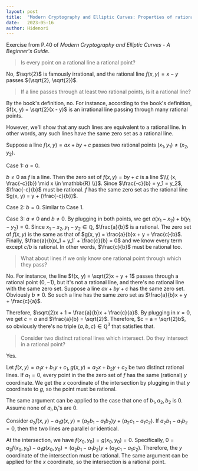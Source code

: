 ```yaml
---
layout: post
title:  "Modern Cryptography and Elliptic Curves: Properties of rational lines"
date:   2023-05-16
author: Hidenori
---
```


Exercise from P.40 of _Modern Cryptography and Elliptic Curves - A Beginner's Guide_.

> Is every point on a rational line a rational point?

No, $\sqrt{2}$ is famously irrational, and the rational line $f(x, y) = x - y$ passes $(\sqrt{2}, \sqrt{2})$.

> If a line passes through at least two rational points, is it a rational line?

By the book's definition, no.
For instance, according to the book's definition, $f(x, y) = \sqrt{2}(x - y)$ is an irrational line passing through many rational points.

However, we'll show that any such lines are equivalent to a rational line.
In other words, any such lines have the same zero set as a rational line.

Suppose a line $f(x, y) = ax + by + c$ passes two rational points $(x_1, y_1) \ne (x_2, y_2)$.

Case 1: $a = 0$.

$b \ne 0$ as $f$ is a line.
Then the zero set of $f(x, y) = by + c$ is a line $\\{ (x, \frac{-c}{b}) \mid x \in \mathbb{R} \\}$.
Since $\frac{-c}{b} = y_1 = y_2$, $\frac{-c}{b}$ must be rational.
$f$ has the same zero set as the rational line $g(x, y) = y + (\frac{-c}{b})$.

Case 2: $b = 0$.
Similar to Case 1.

Case 3: $a \ne 0$ and $b \ne 0$.
By plugging in both points, we get $a(x_1 - x_2) + b(y_1 - y_2) = 0$.
Since $x_1 - x_2, y_1 - y_2 \in \mathbb{Q}$, $\frac{a}{b}$ is a rational.
The zero set of $f(x, y)$ is the same as that of $g(x, y) = \frac{a}{b}x + y + \frac{c}{b}$.
Finally, $\frac{a}{b}x_1 + y_1` + \frac{c}{b} = 0$ and we know every term except $c/b$ is rational.
In other words, $\frac{c}{b}$ must be rational too.


> What about lines if we only know one rational point through which they pass?

No.
For instance, the line $f(x, y) = \sqrt{2}x + y + 1$ passes through a rational point $(0, -1)$, but it's not a rational line, and there's no rational line with the same zero set.
Suppose a line $ax + by + c$ has the same zero set.
Obviously $b \ne 0$.
So such a line has the same zero set as $\frac{a}{b}x + y + \frac{c}{a}$.

Therefore, $\sqrt{2}x + 1 = \frac{a}{b}x + \frac{c}{a}$.
By plugging in $x = 0$, we get $c = a$ and $\frac{a}{b} = \sqrt{2}$.
Therefore, $c = a = \sqrt{2}b$, so obviously there's no triple $(a, b, c) \in \mathbb{Q}^3$ that satisfies that.

> Consider two distinct rational lines which intersect. Do they intersect in a rational point?

Yes.

Let $f(x, y) = a_1x + b_1y + c_1, g(x, y) = a_2x + b_2y + c_2$ be two distinct rational lines.
If $a_1 = 0$, every point in the the zero set of $f$ has the same (rational) $y$ coordinate.
We get the $x$ coordinate of the intersection by plugging in that $y$ coordinate to $g$, so the point must be rational.

The same argument can be applied to the case that one of $b_1, a_2, b_2$ is 0.
Assume none of $a_i, b_i$'s are 0.

Consider $a_2f(x, y) - a_1g(x, y) = (a_2b_1 - a_1b_2)y + (a_2c_1 - a_1c_2)$.
If $a_2b_1 - a_1b_2 = 0$, then the two lines are parallel or identical.

At the intersection, we have $f(x_0, y_0) = g(x_0, y_0) = 0$.
Specifically, $0 = a_2f(x_0, y_0) - a_1g(x_0, y_0) = (a_2b_1 - a_1b_2)y + (a_2c_1 - a_1c_2)$.
Therefore, the $y$ coordinate of the intersection must be rational.
The same argument can be applied for the $x$ coordinate, so the intersection is a rational point.


